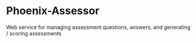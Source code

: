 # Phoenix-Assessor
Web service for managing assessment questions, answers, and generating / scoring  assessments
